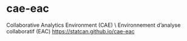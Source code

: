 # cae-eac
Collaborative Analytics Environment (CAE) \ Environnement d’analyse collaboratif (EAC)
https://statcan.github.io/cae-eac
